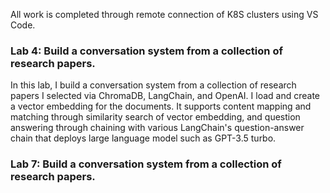 All work is completed through remote connection of K8S clusters using VS Code.

### Lab 4: Build a conversation system from a collection of research papers.
In this lab, I build a conversation system from a collection of research papers I selected via ChromaDB, LangChain, and OpenAI. I load and create a vector embedding for the documents. It supports content mapping and matching through similarity search of vector embedding, and question answering through chaining with various LangChain's question-answer chain that deploys large language model such as GPT-3.5 turbo.

### Lab 7: Build a conversation system from a collection of research papers.

